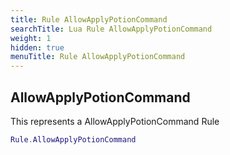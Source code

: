 ```yaml
---
title: Rule AllowApplyPotionCommand
searchTitle: Lua Rule AllowApplyPotionCommand
weight: 1
hidden: true
menuTitle: Rule AllowApplyPotionCommand
---
```

## AllowApplyPotionCommand

This represents a AllowApplyPotionCommand Rule
```lua
Rule.AllowApplyPotionCommand
```